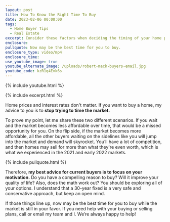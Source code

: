 ```yaml
---
layout: post
title: How To Know the Right Time To Buy
date: 2023-02-06 00:00:00
tags:
  - Home Buyer Tips
  - Real Estate
excerpt: Consider these factors when deciding the timing of your home purchase.
enclosure:
pullquote: Now may be the best time for you to buy.
enclosure_type: video/mp4
enclosure_time:
use_youtube_image: true
youtube_alternate_image: /uploads/robert-mack-buyers-email.jpg
youtube_code: kzR1q4Evk6s
---
```

{% include youtube.html %}

{% include excerpt.html %}

Home prices and interest rates don't matter. If you want to buy a home, my advice to you is to **stop trying to time the market.**

To prove my point, let me share these two different scenarios. If you wait and the market becomes less affordable over time, that would be a missed opportunity for you. On the flip side, if the market becomes more affordable, all the other buyers waiting on the sidelines like you will jump into the market and demand will skyrocket. You’ll have a lot of competition, and then homes may sell for more than what they're even worth, which is what we experienced in the 2021 and early 2022 markets.

{% include pullquote.html %}

Therefore, **my best advice for current buyers is to focus on your motivation.** Do you have a compelling reason to buy? Will it improve your quality of life? Also, does the math work out? You should be exploring all of your options. I understand that a 30-year fixed is a very safe and conservative approach, but keep an open mind.&nbsp;

If those things line up, now may be the best time for you to buy while the market is still in your favor. If you need help with your buying or selling plans, call or email my team and I. We’re always happy to help!